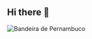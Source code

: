 ## Hi there 👋

![Bandeira de Pernambuco](https://upload.wikimedia.org/wikipedia/commons/2/2e/Bandeira_de_Pernambuco_animada.gif)

<!--
**gabriotz/gabriotz** is a ✨ _special_ ✨ repository because its `README.md` (this file) appears on your GitHub profile.

Here are some ideas to get you started:

- 🔭 I’m currently working on ...
- 🌱 I’m currently learning ...
- 👯 I’m looking to collaborate on ...
- 🤔 I’m looking for help with ...
- 💬 Ask me about ...
- 📫 How to reach me: ...
- 😄 Pronouns: ...
- ⚡ Fun fact: ...
-->
